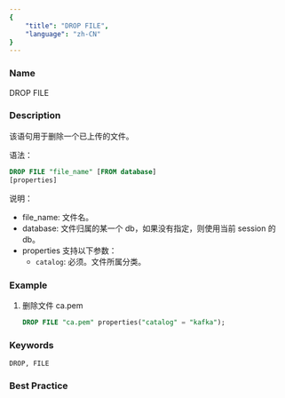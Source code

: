 ```yaml
---
{
    "title": "DROP FILE",
    "language": "zh-CN"
}
---
```


<!--
Licensed to the Apache Software Foundation (ASF) under one
or more contributor license agreements.  See the NOTICE file
distributed with this work for additional information
regarding copyright ownership.  The ASF licenses this file
to you under the Apache License, Version 2.0 (the
"License"); you may not use this file except in compliance
with the License.  You may obtain a copy of the License at

  http://www.apache.org/licenses/LICENSE-2.0

Unless required by applicable law or agreed to in writing,
software distributed under the License is distributed on an
"AS IS" BASIS, WITHOUT WARRANTIES OR CONDITIONS OF ANY
KIND, either express or implied.  See the License for the
specific language governing permissions and limitations
under the License.
-->



### Name

DROP FILE

### Description

该语句用于删除一个已上传的文件。

语法：

```sql
DROP FILE "file_name" [FROM database]
[properties]
```

说明：

- file_name:  文件名。
- database: 文件归属的某一个 db，如果没有指定，则使用当前 session 的 db。
- properties 支持以下参数：
  - `catalog`: 必须。文件所属分类。

### Example

1. 删除文件 ca.pem

    ```sql
    DROP FILE "ca.pem" properties("catalog" = "kafka");
    ```

### Keywords

    DROP, FILE

### Best Practice

